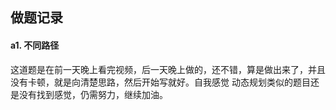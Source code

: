 ## 做题记录

#### a1. 不同路径

这道题是在前一天晚上看完视频，后一天晚上做的，还不错，算是做出来了，并且没有卡顿，就是向清楚思路，然后开始写就好。自我感觉
动态规划类似的题目还是没有找到感觉，仍需努力，继续加油。
